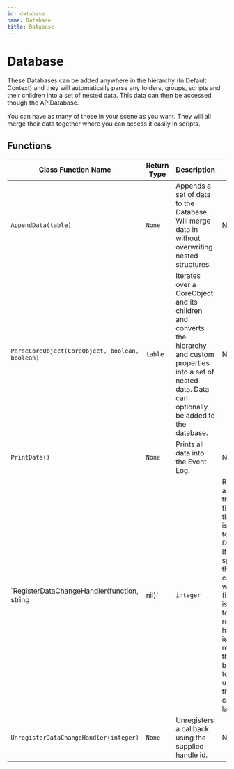```yaml
---
id: database
name: Database
title: Database
---
```


# Database

These Databases can be added anywhere in the hierarchy (In Default Context) and they will automatically parse any folders, groups, scripts and their children into a set of nested data. This data can then be accessed though the APIDatabase.

You can have as many of these in your scene as you want. They will all merge their data together where you can access it easily in scripts.

## Functions

| Class Function Name | Return Type | Description | Tags |
| ------------------- | ----------- | ----------- | ---- |
| `AppendData(table)` | `None` | Appends a set of data to the Database. Will merge data in without overwriting nested structures. | None |
| `ParseCoreObject(CoreObject, boolean, boolean)` | `table` | Iterates over a CoreObject and its children and converts the hierarchy and custom properties into a set of nested data. Data can optionally be added to the database. | None |
| `PrintData()` | `None` | Prints all data into the Event Log. | None |
| `RegisterDataChangeHandler(function, string|nil)` | `integer` | Registers a callback that will fire each time data is added to the Database. If a root is specified, the callback will only fire if data is added to that root. A handle id is returned that can be used to unregister the callback later. | None |
| `UnregisterDataChangeHandler(integer)` | `None` | Unregisters a callback using the supplied handle id. | None |
